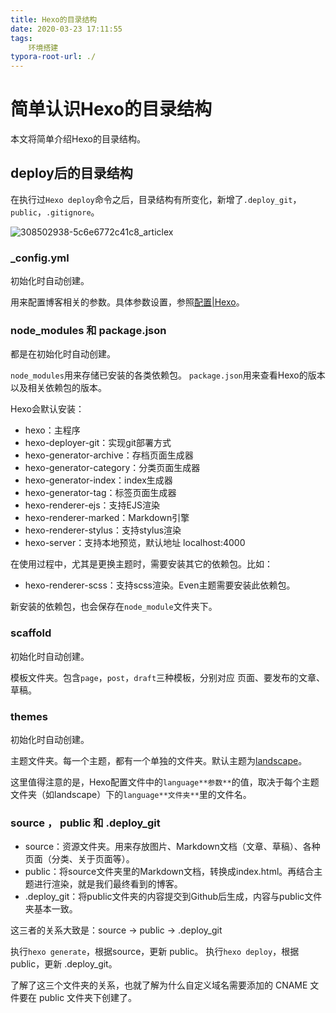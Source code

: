 ```yaml
---
title: Hexo的目录结构
date: 2020-03-23 17:11:55
tags:
    环境搭建
typora-root-url: ./
---
```

# 简单认识Hexo的目录结构

本文将简单介绍Hexo的目录结构。

## deploy后的目录结构

在执行过`Hexo deploy`命令之后，目录结构有所变化，新增了`.deploy_git`，`public`，`.gitignore`。

![308502938-5c6e6772c41c8_articlex](/blog.github.io/images/308502938-5c6e6772c41c8_articlex.png)

### _config.yml

初始化时自动创建。

用来配置博客相关的参数。具体参数设置，参照[配置|Hexo](https://hexo.io/zh-cn/docs/configuration)。

### node_modules 和 package.json

都是在初始化时自动创建。

`node_modules`用来存储已安装的各类依赖包。
`package.json`用来查看Hexo的版本以及相关依赖包的版本。

Hexo会默认安装：

- hexo：主程序
- hexo-deployer-git：实现git部署方式
- hexo-generator-archive：存档页面生成器
- hexo-generator-category：分类页面生成器
- hexo-generator-index：index生成器
- hexo-generator-tag：标签页面生成器
- hexo-renderer-ejs：支持EJS渲染
- hexo-renderer-marked：Markdown引擎
- hexo-renderer-stylus：支持stylus渲染
- hexo-server：支持本地预览，默认地址 localhost:4000

在使用过程中，尤其是更换主题时，需要安装其它的依赖包。比如：

- hexo-renderer-scss：支持scss渲染。Even主题需要安装此依赖包。

新安装的依赖包，也会保存在`node_module`文件夹下。

### scaffold

初始化时自动创建。

模板文件夹。包含`page`，`post`，`draft`三种模板，分别对应 页面、要发布的文章、草稿。

### themes

初始化时自动创建。

主题文件夹。每一个主题，都有一个单独的文件夹。默认主题为[landscape](https://github.com/hexojs/hexo-theme-landscape)。

这里值得注意的是，Hexo配置文件中的`language**参数**`的值，取决于每个主题文件夹（如landscape）下的`language**文件夹**`里的文件名。

### source ， public 和 .deploy_git

- source：资源文件夹。用来存放图片、Markdown文档（文章、草稿）、各种页面（分类、关于页面等）。
- public：将source文件夹里的Markdown文档，转换成index.html。再结合主题进行渲染，就是我们最终看到的博客。
- .deploy_git：将public文件夹的内容提交到Github后生成，内容与public文件夹基本一致。

这三者的关系大致是：source -> public -> .deploy_git

执行`hexo generate`，根据source，更新 public。
执行`hexo deploy`，根据public，更新 .deploy_git。

了解了这三个文件夹的关系，也就了解为什么自定义域名需要添加的 CNAME 文件要在 public 文件夹下创建了。
